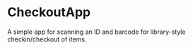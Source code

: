 CheckoutApp
===========

A simple app for scanning an ID and barcode for library-style checkin/checkout of items.
